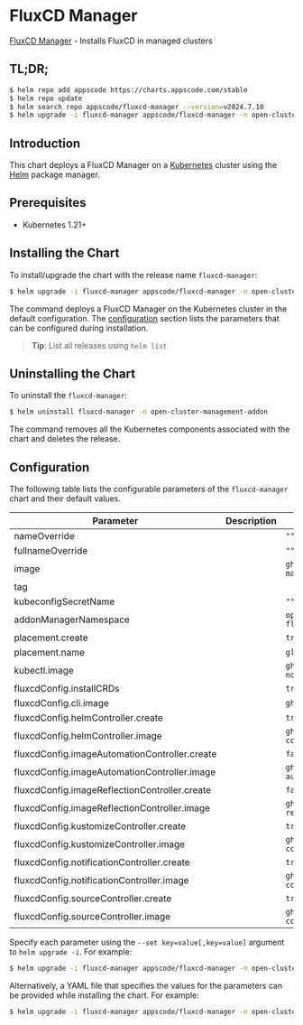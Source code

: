 # FluxCD Manager

[FluxCD Manager](https://github.com/kluster-manager/fluxcd-addon) - Installs FluxCD in managed clusters

## TL;DR;

```bash
$ helm repo add appscode https://charts.appscode.com/stable
$ helm repo update
$ helm search repo appscode/fluxcd-manager --version=v2024.7.10
$ helm upgrade -i fluxcd-manager appscode/fluxcd-manager -n open-cluster-management-addon --create-namespace --version=v2024.7.10
```

## Introduction

This chart deploys a FluxCD Manager on a [Kubernetes](http://kubernetes.io) cluster using the [Helm](https://helm.sh) package manager.

## Prerequisites

- Kubernetes 1.21+

## Installing the Chart

To install/upgrade the chart with the release name `fluxcd-manager`:

```bash
$ helm upgrade -i fluxcd-manager appscode/fluxcd-manager -n open-cluster-management-addon --create-namespace --version=v2024.7.10
```

The command deploys a FluxCD Manager on the Kubernetes cluster in the default configuration. The [configuration](#configuration) section lists the parameters that can be configured during installation.

> **Tip**: List all releases using `helm list`

## Uninstalling the Chart

To uninstall the `fluxcd-manager`:

```bash
$ helm uninstall fluxcd-manager -n open-cluster-management-addon
```

The command removes all the Kubernetes components associated with the chart and deletes the release.

## Configuration

The following table lists the configurable parameters of the `fluxcd-manager` chart and their default values.

|                   Parameter                   | Description |                         Default                         |
|-----------------------------------------------|-------------|---------------------------------------------------------|
| nameOverride                                  |             | <code>""</code>                                         |
| fullnameOverride                              |             | <code>""</code>                                         |
| image                                         |             | <code>ghcr.io/kluster-manager/fluxcd-addon</code>       |
| tag                                           |             | <code></code>                                           |
| kubeconfigSecretName                          |             | <code>""</code>                                         |
| addonManagerNamespace                         |             | <code>open-cluster-management-fluxcd</code>             |
| placement.create                              |             | <code>true</code>                                       |
| placement.name                                |             | <code>global</code>                                     |
| kubectl.image                                 |             | <code>ghcr.io/appscode/kubectl-nonroot:1.25</code>      |
| fluxcdConfig.installCRDs                      |             | <code>true</code>                                       |
| fluxcdConfig.cli.image                        |             | <code>ghcr.io/appscode/flux-cli</code>                  |
| fluxcdConfig.helmController.create            |             | <code>true</code>                                       |
| fluxcdConfig.helmController.image             |             | <code>ghcr.io/fluxcd/helm-controller</code>             |
| fluxcdConfig.imageAutomationController.create |             | <code>false</code>                                      |
| fluxcdConfig.imageAutomationController.image  |             | <code>ghcr.io/fluxcd/image-automation-controller</code> |
| fluxcdConfig.imageReflectionController.create |             | <code>false</code>                                      |
| fluxcdConfig.imageReflectionController.image  |             | <code>ghcr.io/fluxcd/image-reflector-controller</code>  |
| fluxcdConfig.kustomizeController.create       |             | <code>true</code>                                       |
| fluxcdConfig.kustomizeController.image        |             | <code>ghcr.io/fluxcd/kustomize-controller</code>        |
| fluxcdConfig.notificationController.create    |             | <code>true</code>                                       |
| fluxcdConfig.notificationController.image     |             | <code>ghcr.io/fluxcd/notification-controller</code>     |
| fluxcdConfig.sourceController.create          |             | <code>true</code>                                       |
| fluxcdConfig.sourceController.image           |             | <code>ghcr.io/fluxcd/source-controller</code>           |


Specify each parameter using the `--set key=value[,key=value]` argument to `helm upgrade -i`. For example:

```bash
$ helm upgrade -i fluxcd-manager appscode/fluxcd-manager -n open-cluster-management-addon --create-namespace --version=v2024.7.10 --set image=ghcr.io/kluster-manager/fluxcd-addon
```

Alternatively, a YAML file that specifies the values for the parameters can be provided while
installing the chart. For example:

```bash
$ helm upgrade -i fluxcd-manager appscode/fluxcd-manager -n open-cluster-management-addon --create-namespace --version=v2024.7.10 --values values.yaml
```
